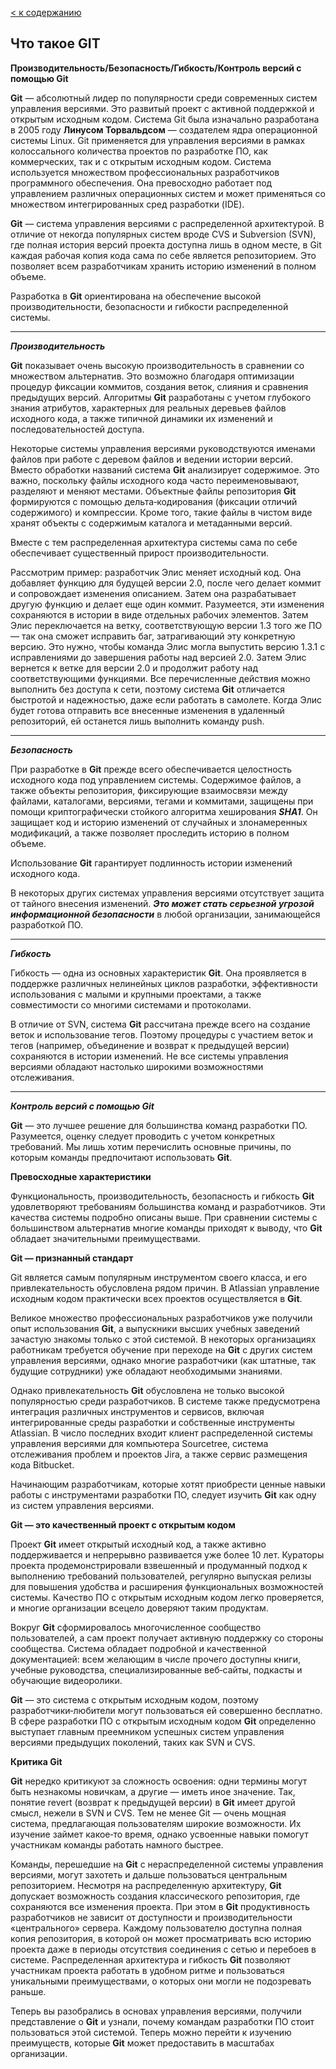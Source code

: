 [< к содержанию](./readme.md)

## **Что такое GIT**

**Производительность/Безопасность/Гибкость/Контроль версий с помощью Git**

**Git** — абсолютный лидер по популярности среди современных систем управления версиями. Это развитый проект с активной поддержкой и открытым исходным кодом. Система Git была изначально разработана в 2005 году **Линусом Торвальдсом** — создателем ядра операционной системы Linux. Git применяется для управления версиями в рамках колоссального количества проектов по разработке ПО, как коммерческих, так и с открытым исходным кодом. Система используется множеством профессиональных разработчиков программного обеспечения. Она превосходно работает под управлением различных операционных систем и может применяться со множеством интегрированных сред разработки (IDE).

**Git** — система управления версиями с распределенной архитектурой. В отличие от некогда популярных систем вроде CVS и Subversion (SVN), где полная история версий проекта доступна лишь в одном месте, в Git каждая рабочая копия кода сама по себе является репозиторием. Это позволяет всем разработчикам хранить историю изменений в полном объеме.

Разработка в **Git** ориентирована на обеспечение высокой производительности, безопасности и гибкости распределенной системы.


-------


***Производительность***

**Git** показывает очень высокую производительность в сравнении со множеством альтернатив. Это возможно благодаря оптимизации процедур фиксации коммитов, создания веток, слияния и сравнения предыдущих версий. Алгоритмы **Git** разработаны с учетом глубокого знания атрибутов, характерных для реальных деревьев файлов исходного кода, а также типичной динамики их изменений и последовательностей доступа.

Некоторые системы управления версиями руководствуются именами файлов при работе с деревом файлов и ведении истории версий. Вместо обработки названий система **Git** анализирует содержимое. Это важно, поскольку файлы исходного кода часто переименовывают, разделяют и меняют местами. Объектные файлы репозитория **Git** формируются с помощью дельта‑кодирования (фиксации отличий содержимого) и компрессии. Кроме того, такие файлы в чистом виде хранят объекты с содержимым каталога и метаданными версий.

Вместе с тем распределенная архитектура системы сама по себе обеспечивает существенный прирост производительности.

Рассмотрим пример: разработчик Элис меняет исходный код. Она добавляет функцию для будущей версии 2.0, после чего делает коммит и сопровождает изменения описанием. Затем она разрабатывает другую функцию и делает еще один коммит. Разумеется, эти изменения сохраняются в истории в виде отдельных рабочих элементов. Затем Элис переключается на ветку, соответствующую версии 1.3 того же ПО — так она сможет исправить баг, затрагивающий эту конкретную версию. Это нужно, чтобы команда Элис могла выпустить версию 1.3.1 с исправлениями до завершения работы над версией 2.0. Затем Элис вернется к ветке для версии 2.0 и продолжит работу над соответствующими функциями. Все перечисленные действия можно выполнить без доступа к сети, поэтому система **Git** отличается быстротой и надежностью, даже если работать в самолете. Когда Элис будет готова отправить все внесенные изменения в удаленный репозиторий, ей останется лишь выполнить команду push.

--------

***Безопасность***

При разработке в **Git** прежде всего обеспечивается целостность исходного кода под управлением системы. Содержимое файлов, а также объекты репозитория, фиксирующие взаимосвязи между файлами, каталогами, версиями, тегами и коммитами, защищены при помощи криптографически стойкого алгоритма хеширования ***SHA1***. Он защищает код и историю изменений от случайных и злонамеренных модификаций, а также позволяет проследить историю в полном объеме.

Использование **Git** гарантирует подлинность истории изменений исходного кода.

В некоторых других системах управления версиями отсутствует защита от тайного внесения изменений. ***Это может стать серьезной угрозой информационной безопасности*** в любой организации, занимающейся разработкой ПО.

-----

***Гибкость***

Гибкость — одна из основных характеристик **Git**. Она проявляется в поддержке различных нелинейных циклов разработки, эффективности использования с малыми и крупными проектами, а также совместимости со многими системами и протоколами.

В отличие от SVN, система **Git** рассчитана прежде всего на создание веток и использование тегов. Поэтому процедуры с участием веток и тегов (например, объединение и возврат к предыдущей версии) сохраняются в истории изменений. Не все системы управления версиями обладают настолько широкими возможностями отслеживания.

---------

***Контроль версий с помощью Git***

**Git** — это лучшее решение для большинства команд разработки ПО. Разумеется, оценку следует проводить с учетом конкретных требований. Мы лишь хотим перечислить основные причины, по которым команды предпочитают использовать **Git**.

**Превосходные характеристики**

Функциональность, производительность, безопасность и гибкость **Git** удовлетворяют требованиям большинства команд и разработчиков. Эти качества системы подробно описаны выше. При сравнении системы с большинством альтернатив многие команды приходят к выводу, что **Git** обладает значительными преимуществами.

**Git — признанный стандарт**

Git является самым популярным инструментом своего класса, и его привлекательность обусловлена рядом причин. В Atlassian управление исходным кодом практически всех проектов осуществляется в **Git**.

Великое множество профессиональных разработчиков уже получили опыт использования **Git**, а выпускники высших учебных заведений зачастую знакомы только с этой системой. В некоторых организациях работникам требуется обучение при переходе на **Git** с других систем управления версиями, однако многие разработчики (как штатные, так будущие сотрудники) уже обладают необходимыми знаниями.

Однако привлекательность **Git** обусловлена не только высокой популярностью среди разработчиков. В системе также предусмотрена интеграция различных инструментов и сервисов, включая интегрированные среды разработки и собственные инструменты Atlassian. В число последних входит клиент распределенной системы управления версиями для компьютера Sourcetree, система отслеживания проблем и проектов Jira, а также сервис размещения кода Bitbucket.

Начинающим разработчикам, которые хотят приобрести ценные навыки работы с инструментами разработки ПО, следует изучить **Git** как одну из систем управления версиями.

**Git — это качественный проект с открытым кодом**

Проект **Git** имеет открытый исходный код, а также активно поддерживается и непрерывно развивается уже более 10 лет. Кураторы проекта продемонстрировали взвешенный и продуманный подход к выполнению требований пользователей, регулярно выпуская релизы для повышения удобства и расширения функциональных возможностей системы. Качество ПО с открытым исходным кодом легко проверяется, и многие организации всецело доверяют таким продуктам.

Вокруг **Git** сформировалось многочисленное сообщество пользователей, а сам проект получает активную поддержку со стороны сообщества. Система обладает подробной и качественной документацией: всем желающим в числе прочего доступны книги, учебные руководства, специализированные веб‑сайты, подкасты и обучающие видеоролики.

**Git** — это система с открытым исходным кодом, поэтому разработчики‑любители могут пользоваться ей совершенно бесплатно. В сфере разработки ПО с открытым исходным кодом **Git** определенно выступает главным преемником успешных систем управления версиями предыдущих поколений, таких как SVN и CVS.

**Критика Git**

**Git** нередко критикуют за сложность освоения: одни термины могут быть незнакомы новичкам, а другие — иметь иное значение. Так, понятие revert (возврат к предыдущей версии) в **Git** имеет другой смысл, нежели в SVN и CVS. Тем не менее Git — очень мощная система, предлагающая пользователям широкие возможности. Их изучение займет какое‑то время, однако усвоенные навыки помогут участникам команды работать намного быстрее.

Команды, перешедшие на **Git** с нераспределенной системы управления версиями, могут захотеть и дальше пользоваться центральным репозиторием. Несмотря на распределенную архитектуру, **Git** допускает возможность создания классического репозитория, где сохраняются все изменения проекта. При этом в **Git** продуктивность разработчиков не зависит от доступности и производительности «центрального» сервера. Каждому пользователю доступна полная копия репозитория, в которой он может просматривать всю историю проекта даже в периоды отсутствия соединения с сетью и перебоев в системе. Распределенная архитектура и гибкость **Git** позволяют участникам проекта работать в удобном ритме и пользоваться уникальными преимуществами, о которых они могли не подозревать раньше.

Теперь вы разобрались в основах управления версиями, получили представление о **Git** и узнали, почему командам разработки ПО стоит пользоваться этой системой. Теперь можно перейти к изучению преимуществ, которые **Git** может предоставить в масштабах организации.